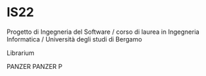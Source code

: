 # IS22
Progetto di Ingegneria del Software / corso di laurea in Ingegneria Informatica / Università degli studi di Bergamo

Librarium


PANZER PANZER P
